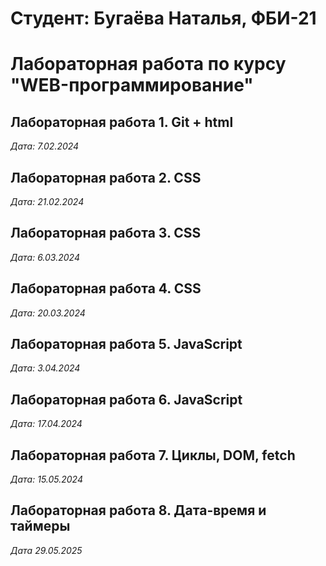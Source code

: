 # Студент: Бугаёва Наталья, ФБИ-21

# Лабораторная работа по курсу "WEB-программирование"

## Лабораторная работа 1. Git + html

*Дата: 7.02.2024*

## Лабораторная работа 2. CSS
*Дата: 21.02.2024*

## Лабораторная работа 3. CSS
*Дата: 6.03.2024*

## Лабораторная работа 4. CSS
*Дата: 20.03.2024*

## Лабораторная работа 5. JavaScript
*Дата: 3.04.2024*

## Лабораторная работа 6. JavaScript
*Дата: 17.04.2024*

## Лабораторная работа 7. Циклы, DOM, fetch
*Дата: 15.05.2024*

## Лабораторная работа 8. Дата-время и таймеры
*Дата 29.05.2025*
